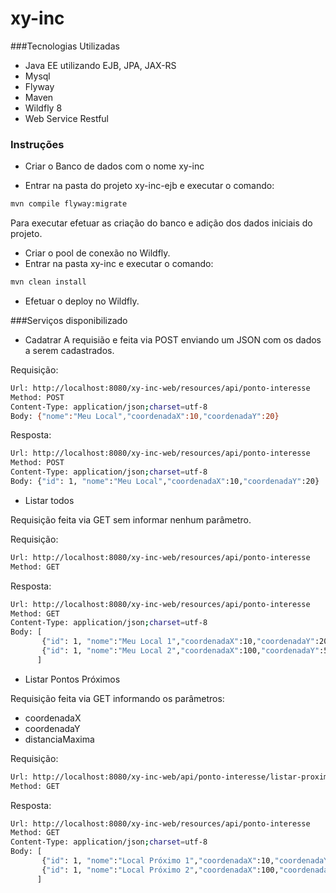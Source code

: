 # xy-inc

###Tecnologias Utilizadas
- Java EE utilizando EJB, JPA, JAX-RS
- Mysql
- Flyway
- Maven
- Wildfly 8
- Web Service Restful

### Instruções

- Criar o Banco de dados com o nome xy-inc

- Entrar na pasta do projeto xy-inc-ejb e executar o comando:

```sh
mvn compile flyway:migrate
```

Para executar efetuar as criação do banco e adição dos dados iniciais do projeto.
- Criar o pool de conexão no Wildfly.
- Entrar na pasta xy-inc e executar o comando: 

```sh
mvn clean install
```

- Efetuar o deploy no Wildfly.

###Serviços disponibilizado

- Cadatrar
A requisião e feita via POST enviando um JSON com os dados a serem cadastrados.

Requisição:
```sh
Url: http://localhost:8080/xy-inc-web/resources/api/ponto-interesse
Method: POST
Content-Type: application/json;charset=utf-8
Body: {"nome":"Meu Local","coordenadaX":10,"coordenadaY":20}
```

Resposta:
```sh
Url: http://localhost:8080/xy-inc-web/resources/api/ponto-interesse
Method: POST
Content-Type: application/json;charset=utf-8
Body: {"id": 1, "nome":"Meu Local","coordenadaX":10,"coordenadaY":20}
```

- Listar todos

Requisição feita via GET sem informar nenhum parâmetro.

Requisição:
```sh
Url: http://localhost:8080/xy-inc-web/resources/api/ponto-interesse
Method: GET
```

Resposta:

```sh
Url: http://localhost:8080/xy-inc-web/resources/api/ponto-interesse
Method: GET
Content-Type: application/json;charset=utf-8
Body: [
       {"id": 1, "nome":"Meu Local 1","coordenadaX":10,"coordenadaY":20}, 
       {"id": 1, "nome":"Meu Local 2","coordenadaX":100,"coordenadaY":50}
      ]
```

- Listar Pontos Próximos

Requisição feita via GET informando os parâmetros:
- coordenadaX
- coordenadaY
- distanciaMaxima

Requisição:
```sh
Url: http://localhost:8080/xy-inc-web/api/ponto-interesse/listar-proximidades/{coordenadaX}/{coordenadaY}/{distanciaMaxima}
Method: GET
```

Resposta:

```sh
Url: http://localhost:8080/xy-inc-web/resources/api/ponto-interesse
Method: GET
Content-Type: application/json;charset=utf-8
Body: [
       {"id": 1, "nome":"Local Próximo 1","coordenadaX":10,"coordenadaY":20}, 
       {"id": 1, "nome":"Local Próximo 2","coordenadaX":100,"coordenadaY":50}
      ]
```
